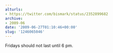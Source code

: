```yaml
---
alturls:
- https://twitter.com/bismark/status/2352899682
archive:
- 2009-06
date: '2009-06-27T01:10:46+00:00'
slug: '1246065046'
---
```


Fridays should not last until 6 pm.

